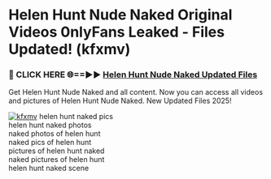 # Helen Hunt Nude Naked Original Videos 0nlyFans Leaked - Files Updated! (kfxmv)

<h3>🔴 CLICK HERE 🌐==►► <a href="https://tinyurl.com/up5wt9bj" rel="nofollow">Helen Hunt Nude Naked Updated Files</a></h3>

Get Helen Hunt Nude Naked and all content. Now you can access all videos and pictures of Helen Hunt Nude Naked. New Updated Files 2025!

[![kfxmv](https://i.imgur.com/ABiUzMV.gif)](https://tinyurl.com/up5wt9bj)
helen hunt naked pics<br>
helen hunt naked photos<br>
naked photos of helen hunt<br>
naked pics of helen hunt<br>
pictures of helen hunt naked<br>
naked pictures of helen hunt<br>
helen hunt naked scene